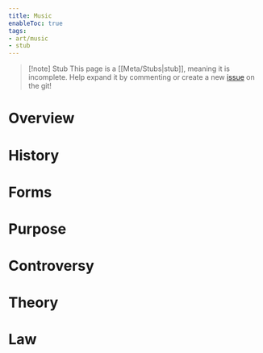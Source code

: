 ```yaml
---
title: Music
enableToc: true
tags:
- art/music
- stub
---
```


> [!note] Stub
> This page is a [[Meta/Stubs|stub]], meaning it is incomplete. Help expand it by commenting or create a new [issue](https://github.com/RagtimeGal/quartz--encyclopedia-mysenvaria/issues/new/choose) on the git!



# Overview

# History

# Forms

# Purpose

# Controversy

# Theory

# Law
